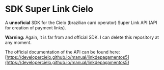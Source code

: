 SDK Super Link Cielo
========================

A **unnoficial** SDK for the Cielo (brazilian card operator) Super Link API (API for creation of payment links).

**Warning:** Again, it is far from and official SDK. I can delete this repository at any moment.

The official documentation of the API can be found here: [https://developercielo.github.io/manual/linkdepagamentos5](https://developercielo.github.io/manual/linkdepagamentos5)
